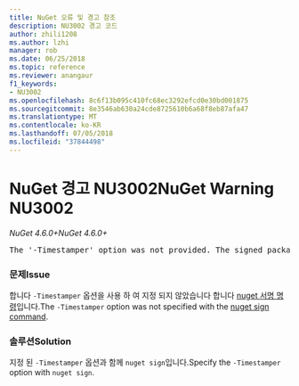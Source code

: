 ```yaml
---
title: NuGet 오류 및 경고 참조
description: NU3002 경고 코드
author: zhili1208
ms.author: lzhi
manager: rob
ms.date: 06/25/2018
ms.topic: reference
ms.reviewer: anangaur
f1_keywords:
- NU3002
ms.openlocfilehash: 8c6f13b095c410fc68ec3292efcd0e30bd001875
ms.sourcegitcommit: 8e3546ab630a24cde8725610b6a68f8eb87afa47
ms.translationtype: MT
ms.contentlocale: ko-KR
ms.lasthandoff: 07/05/2018
ms.locfileid: "37844498"
---
```

# <a name="nuget-warning-nu3002"></a><span data-ttu-id="b493a-103">NuGet 경고 NU3002</span><span class="sxs-lookup"><span data-stu-id="b493a-103">NuGet Warning NU3002</span></span>

<span data-ttu-id="b493a-104">*NuGet 4.6.0+*</span><span class="sxs-lookup"><span data-stu-id="b493a-104">*NuGet 4.6.0+*</span></span>

<pre>The '-Timestamper' option was not provided. The signed package will not be timestamped.</pre>

### <a name="issue"></a><span data-ttu-id="b493a-105">문제</span><span class="sxs-lookup"><span data-stu-id="b493a-105">Issue</span></span>
<span data-ttu-id="b493a-106">합니다 `-Timestamper` 옵션을 사용 하 여 지정 되지 않았습니다 합니다 [nuget 서명 명령](../../tools/cli-ref-sign.md)입니다.</span><span class="sxs-lookup"><span data-stu-id="b493a-106">The `-Timestamper` option was not specified with the [nuget sign command](../../tools/cli-ref-sign.md).</span></span>

### <a name="solution"></a><span data-ttu-id="b493a-107">솔루션</span><span class="sxs-lookup"><span data-stu-id="b493a-107">Solution</span></span>
<span data-ttu-id="b493a-108">지정 된 `-Timestamper` 옵션과 함께 `nuget sign`입니다.</span><span class="sxs-lookup"><span data-stu-id="b493a-108">Specify the `-Timestamper` option with `nuget sign`.</span></span>